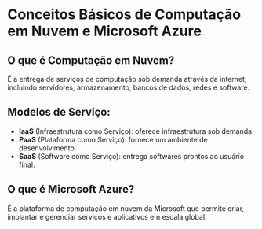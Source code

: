 # Conceitos Básicos de Computação em Nuvem e Microsoft Azure

## O que é Computação em Nuvem?
É a entrega de serviços de computação sob demanda através da internet, incluindo servidores, armazenamento, bancos de dados, redes e software.

## Modelos de Serviço:
- **IaaS** (Infraestrutura como Serviço): oferece infraestrutura sob demanda.
- **PaaS** (Plataforma como Serviço): fornece um ambiente de desenvolvimento.
- **SaaS** (Software como Serviço): entrega softwares prontos ao usuário final.

## O que é Microsoft Azure?
É a plataforma de computação em nuvem da Microsoft que permite criar, implantar e gerenciar serviços e aplicativos em escala global.
